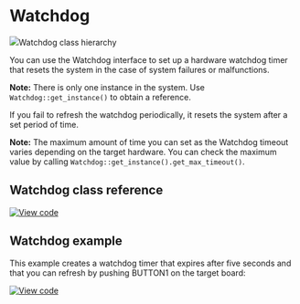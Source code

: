 # Watchdog

<span class="images">![](https://os.mbed.com/docs/mbed-os/development/mbed-os-api-doxy/classmbed_1_1_watchdog.png)<span>Watchdog class hierarchy</span></span>

You can use the Watchdog interface to set up a hardware watchdog timer that resets the system in the case of system failures or malfunctions.

<span class="notes">**Note:** There is only one instance in the system. Use `Watchdog::get_instance()` to obtain a reference. </span>

If you fail to refresh the watchdog periodically, it resets the system after a set period of time.

<span class="notes">**Note:** The maximum amount of time you can set as the Watchdog timeout varies depending on the target hardware. You can check the maximum value by calling `Watchdog::get_instance().get_max_timeout()`.</span>

## Watchdog class reference

[![View code](https://www.mbed.com/embed/?type=library)](https://os.mbed.com/docs/mbed-os/development/mbed-os-api-doxy/classmbed_1_1_watchdog.html)

## Watchdog example

This example creates a watchdog timer that expires after five seconds and that you can refresh by pushing BUTTON1 on the target board:

[![View code](https://www.mbed.com/embed/?url=https://github.com/ARMmbed/mbed-os-examples-docs_only/blob/master/APIs_Drivers/Watchdog_ex_1/)](https://github.com/ARMmbed/mbed-os-examples-docs_only/blob/master/APIs_Drivers/Watchdog_ex_1/main.cpp)

